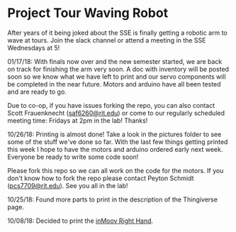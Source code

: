 # Project Tour Waving Robot
After years of it being joked about the SSE is finally getting a robotic arm to wave at tours.  Join the slack channel or attend a meeting in the SSE Wednesdays at 5!

01/17/18:
  With finals now over and the new semester started, we are back on track for finishing the arm very soon. A doc with inventory will be posted soon so we know what we have left to print and our servo components will be completed in the near future. Motors and arduino have all been tested and are ready to go.
  
  Due to co-op, if you have issues forking the repo, you can also contact Scott Frauenknecht (saf6260@rit.edu) or come to our regularly scheduled meeting time: Fridays at 2pm in the lab! Thanks!

10/26/18:
  Printing is almost done!  Take a look in the pictures folder to see some of the stuff we've done so far.  With the last few things getting printed this week I hope to have the motors and arduino ordered early next week.  Everyone be ready to write some code soon!
  
  Please fork this repo so we can all work on the code for the motors.  If you don't know how to fork the repo please contact Peyton Schmidt (pcs7709@rit.edu).  See you all in the lab!

10/25/18:
  Found more parts to print in the description of the Thingiverse page.

10/08/18:
  Decided to print the [inMoov Right Hand](https://www.thingiverse.com/thing:17773).
